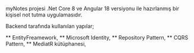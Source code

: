 myNotes projesi .Net Core 8 ve Angular 18 versiyonu ile hazırlanmış bir kişisel not tutma uygulamasıdır.

Backend tarafında kullanılan yapılar;

** EntityFreamework,
** Microsoft Identity,
** Repository Pattern,
** CQRS Pattern,
** MediatR kütüphanesi,
